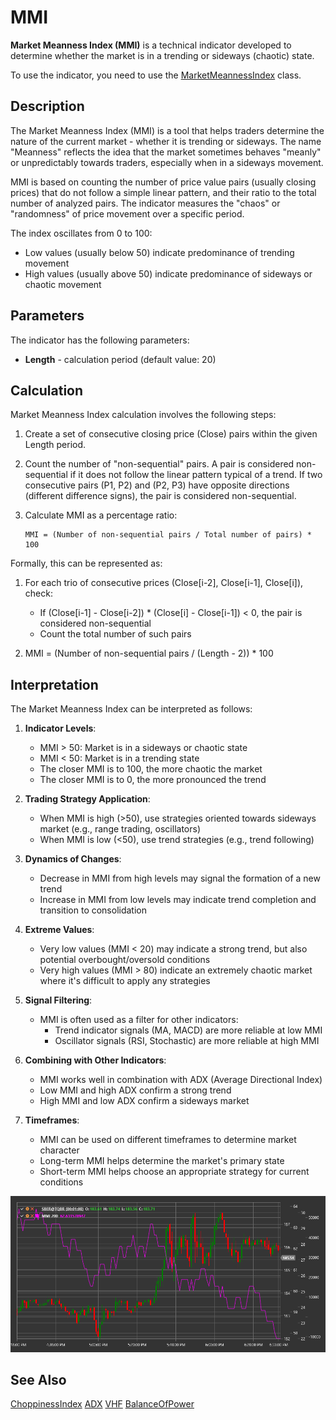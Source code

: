 # MMI

**Market Meanness Index (MMI)** is a technical indicator developed to determine whether the market is in a trending or sideways (chaotic) state.

To use the indicator, you need to use the [MarketMeannessIndex](xref:StockSharp.Algo.Indicators.MarketMeannessIndex) class.

## Description

The Market Meanness Index (MMI) is a tool that helps traders determine the nature of the current market - whether it is trending or sideways. The name "Meanness" reflects the idea that the market sometimes behaves "meanly" or unpredictably towards traders, especially when in a sideways movement.

MMI is based on counting the number of price value pairs (usually closing prices) that do not follow a simple linear pattern, and their ratio to the total number of analyzed pairs. The indicator measures the "chaos" or "randomness" of price movement over a specific period.

The index oscillates from 0 to 100:
- Low values (usually below 50) indicate predominance of trending movement
- High values (usually above 50) indicate predominance of sideways or chaotic movement

## Parameters

The indicator has the following parameters:
- **Length** - calculation period (default value: 20)

## Calculation

Market Meanness Index calculation involves the following steps:

1. Create a set of consecutive closing price (Close) pairs within the given Length period.

2. Count the number of "non-sequential" pairs. A pair is considered non-sequential if it does not follow the linear pattern typical of a trend. If two consecutive pairs (P1, P2) and (P2, P3) have opposite directions (different difference signs), the pair is considered non-sequential.

3. Calculate MMI as a percentage ratio:
   ```
   MMI = (Number of non-sequential pairs / Total number of pairs) * 100
   ```

Formally, this can be represented as:
1. For each trio of consecutive prices (Close[i-2], Close[i-1], Close[i]), check:
   - If (Close[i-1] - Close[i-2]) * (Close[i] - Close[i-1]) < 0, the pair is considered non-sequential
   - Count the total number of such pairs

2. MMI = (Number of non-sequential pairs / (Length - 2)) * 100

## Interpretation

The Market Meanness Index can be interpreted as follows:

1. **Indicator Levels**:
   - MMI > 50: Market is in a sideways or chaotic state
   - MMI < 50: Market is in a trending state
   - The closer MMI is to 100, the more chaotic the market
   - The closer MMI is to 0, the more pronounced the trend

2. **Trading Strategy Application**:
   - When MMI is high (>50), use strategies oriented towards sideways market (e.g., range trading, oscillators)
   - When MMI is low (<50), use trend strategies (e.g., trend following)

3. **Dynamics of Changes**:
   - Decrease in MMI from high levels may signal the formation of a new trend
   - Increase in MMI from low levels may indicate trend completion and transition to consolidation

4. **Extreme Values**:
   - Very low values (MMI < 20) may indicate a strong trend, but also potential overbought/oversold conditions
   - Very high values (MMI > 80) indicate an extremely chaotic market where it's difficult to apply any strategies

5. **Signal Filtering**:
   - MMI is often used as a filter for other indicators:
     - Trend indicator signals (MA, MACD) are more reliable at low MMI
     - Oscillator signals (RSI, Stochastic) are more reliable at high MMI

6. **Combining with Other Indicators**:
   - MMI works well in combination with ADX (Average Directional Index)
   - Low MMI and high ADX confirm a strong trend
   - High MMI and low ADX confirm a sideways market

7. **Timeframes**:
   - MMI can be used on different timeframes to determine market character
   - Long-term MMI helps determine the market's primary state
   - Short-term MMI helps choose an appropriate strategy for current conditions

![indicator_market_meanness_index](../../../../images/indicator_market_meanness_index.png)

## See Also

[ChoppinessIndex](choppiness_index.md)
[ADX](adx.md)
[VHF](vhf.md)
[BalanceOfPower](balance_of_power.md)
